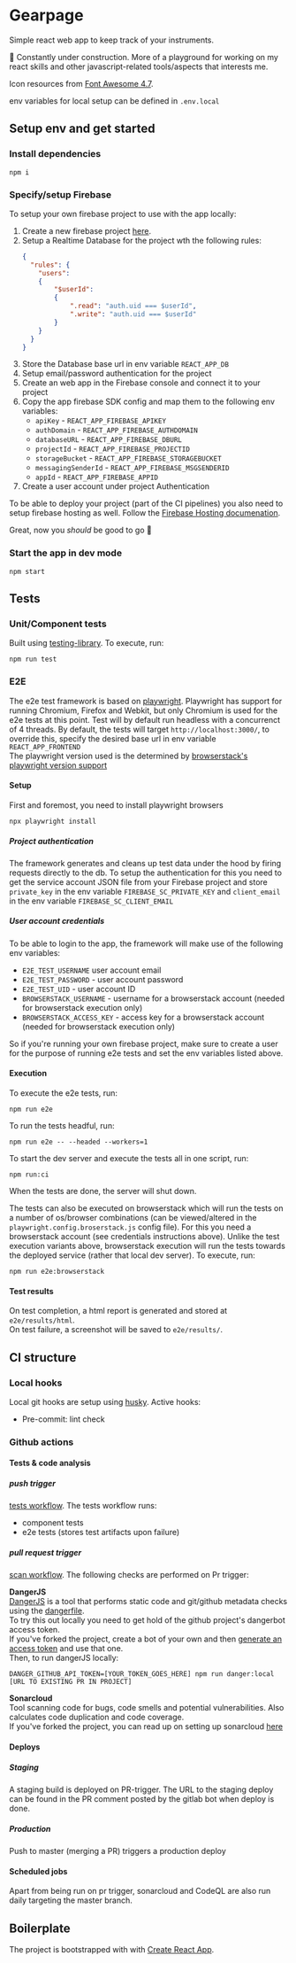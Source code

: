 # Gearpage
Simple react web app to keep track of your instruments.

:construction: Constantly under construction. More of a playground for working on my react skills and other javascript-related tools/aspects that interests me.

Icon resources from [Font Awesome 4.7](https://fontawesome.com/v4.7.0/).  

env variables for local setup can be defined in `.env.local`

## Setup env and get started
### Install dependencies
```
npm i
```
### Specify/setup Firebase  
To setup your own firebase project to use with the app locally:
1. Create a new firebase project [here](https://console.firebase.google.com/u/0/). 
2. Setup a Realtime Database for the project wth the following rules:
    ``` json
    {
      "rules": {
        "users":
        {
            "$userId":
            {
                ".read": "auth.uid === $userId",
                ".write": "auth.uid === $userId"
            }
        }
      }
    }
    ```
3. Store the Database base url in env variable `REACT_APP_DB`
4. Setup email/password authentication for the project
5. Create an web app in the Firebase console and connect it to your project
6. Copy the app firebase SDK config and map them to the following env variables:
   - `apiKey` - `REACT_APP_FIREBASE_APIKEY`
   - `authDomain` - `REACT_APP_FIREBASE_AUTHDOMAIN`
   - `databaseURL` - `REACT_APP_FIREBASE_DBURL`
   - `projectId` - `REACT_APP_FIREBASE_PROJECTID`
   - `storageBucket` - `REACT_APP_FIREBASE_STORAGEBUCKET`
   - `messagingSenderId` - `REACT_APP_FIREBASE_MSGSENDERID`
   - `appId` - `REACT_APP_FIREBASE_APPID`
7. Create a user account under project Authentication

To be able to deploy your project (part of the CI pipelines) you also need to setup firebase hosting as well.
Follow the [Firebase Hosting documenation](https://firebase.google.com/docs/hosting).  

Great, now you _should_ be good to go :tada:

### Start the app in dev mode
```
npm start
```
## Tests

### Unit/Component tests
Built using [testing-library](https://testing-library.com/). To execute, run:  
```
npm run test
```

### E2E
The e2e test framework is based on [playwright](https://playwright.dev/). Playwright has support for running Chromium, Firefox and Webkit, but only Chromium is used for the e2e tests at this point. Test will by default run headless with a concurrenct of 4 threads.
By default, the tests will target `http://localhost:3000/`, to override this, specify the desired base url in env variable `REACT_APP_FRONTEND`  
The playwright version used is the determined by [browserstack's playwright version support](https://www.browserstack.com/docs/automate/playwright/playwright-browser-compatibility)

#### Setup

First and foremost, you need to install playwright browsers
```
npx playwright install
```

##### Project authentication
The framework generates and cleans up test data under the hood by firing requests directly to the db. To setup the authentication for this you need to get the service account JSON file from your Firebase project and store `private_key` in the env variable `FIREBASE_SC_PRIVATE_KEY` and `client_email` in the env variable `FIREBASE_SC_CLIENT_EMAIL`

##### User account credentials
To be able to login to the app, the framework will make use of the following env variables:
- `E2E_TEST_USERNAME` user account email
- `E2E_TEST_PASSWORD` - user account password
- `E2E_TEST_UID` - user account ID
- `BROWSERSTACK_USERNAME` - username for a browserstack account (needed for browserstack execution only)
- `BROWSERSTACK_ACCESS_KEY` - access key for a browserstack account (needed for browserstack execution only)


So if you're running your own firebase project, make sure to create a user for the purpose of running e2e tests and set the env variables listed above.
#### Execution

To execute the e2e tests, run:
```
npm run e2e
```
To run the tests headful, run:
```
npm run e2e -- --headed --workers=1
```
To start the dev server and execute the tests all in one script, run:
```
npm run:ci
```
When the tests are done, the server will shut down.  

The tests can also be executed on browserstack which will run the tests on a number of os/browser combinations (can be viewed/altered in the `playwright.config.broserstack.js` config file). For this you need a browserstack account (see credentials instructions above). Unlike the test execution variants above, browserstack execution will run the tests towards the deployed service (rather that local dev server). To execute, run:
```
npm run e2e:browserstack
```

#### Test results
On test completion, a html report is generated and stored at `e2e/results/html`.  
On test failure, a screenshot will be saved to `e2e/results/`.  
## CI structure

### Local hooks
Local git hooks are setup using [husky](https://www.npmjs.com/package/husky). Active hooks:  
- Pre-commit: lint check
### Github actions

#### Tests & code analysis
##### push trigger
[tests workflow](.github/workflows/tests.yml). The tests workflow runs:  
- component tests
- e2e tests (stores test artifacts upon failure)
##### pull request trigger
[scan workflow](.github/workflows/scan.yml).
The following checks are performed on Pr trigger:

**DangerJS**  
[DangerJS](https://danger.systems/js/) is a tool that performs static code and git/github metadata checks using the [dangerfile](dangerfile.js).  
To try this out locally you need to get hold of the github project's dangerbot access token.  
If you've forked the project, create a bot of your own and then [generate an access token](https://danger.systems/js/guides/getting_started.html#tokens-for-oss-projects) and use that one.  
Then, to run dangerJS locally:
```
DANGER_GITHUB_API_TOKEN=[YOUR_TOKEN_GOES_HERE] npm run danger:local [URL TO EXISTING PR IN PROJECT]
```

**Sonarcloud**  
Tool scanning code for bugs, code smells and potential vulnerabilities. Also calculates code duplication and code coverage.  
If you've forked the project, you can read up on setting up sonarcloud [here](https://sonarcloud.io/github)

#### Deploys
##### Staging
A staging build is deployed on PR-trigger. The URL to the staging deploy can be found in the 
PR comment posted by the gitlab bot when deploy is done.
##### Production
Push to master (merging a PR) triggers a production deploy

#### Scheduled jobs
Apart from being run on pr trigger, sonarcloud and CodeQL are also run daily targeting the master branch.
## Boilerplate
The project is bootstrapped with with [Create React App](https://github.com/facebook/create-react-app).